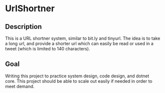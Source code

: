 # UrlShortner

## Description
This is a URL shortner system, similar to bit.ly and tinyurl. The idea is to take a long url, and provide a shorter url which can easily be read or used in a tweet (which is limited to 140 characters).

## Goal
Writing this project to practice system design, code design, and dotnet core.
This project should be able to scale out easily if needed in order to meet demand.
